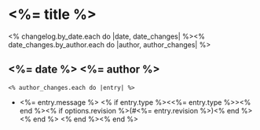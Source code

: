 # <%= title %>
<% changelog.by_date.each do |date, date_changes| %><% date_changes.by_author.each do |author, author_changes| %>
## <%= date %> <%= author %>
    <% author_changes.each do |entry| %>
* <%= entry.message %> <% if entry.type %><<%= entry.type %>><% end %><% if options.revision %>(#<%= entry.revision %>)<% end %><% end %>
<% end %><% end %>
